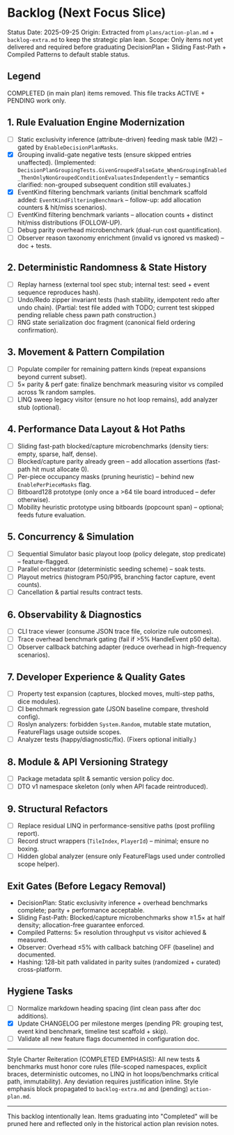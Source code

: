 # Backlog (Next Focus Slice)

Status Date: 2025-09-25
Origin: Extracted from `plans/action-plan.md` + `backlog-extra.md` to keep the strategic plan lean.
Scope: Only items not yet delivered and required before graduating DecisionPlan + Sliding Fast-Path + Compiled Patterns to default stable status.

## Legend

COMPLETED (in main plan) items removed. This file tracks ACTIVE + PENDING work only.

## 1. Rule Evaluation Engine Modernization

- [ ] Static exclusivity inference (attribute-driven) feeding mask table (M2) – gated by `EnableDecisionPlanMasks`.
- [x] Grouping invalid-gate negative tests (ensure skipped entries unaffected). (Implemented: `DecisionPlanGroupingTests.GivenGroupedFalseGate_WhenGroupingEnabled_ThenOnlyNonGroupedConditionEvaluatesIndependently` – semantics clarified: non-grouped subsequent condition still evaluates.)
- [x] EventKind filtering benchmark variants (initial benchmark scaffold added: `EventKindFilteringBenchmark` – follow-up: add allocation counters & hit/miss scenarios).
- [ ] EventKind filtering benchmark variants – allocation counts + distinct hit/miss distributions (FOLLOW-UP).
- [ ] Debug parity overhead microbenchmark (dual-run cost quantification).
- [ ] Observer reason taxonomy enrichment (invalid vs ignored vs masked) – doc + tests.

## 2. Deterministic Randomness & State History

- [ ] Replay harness (external tool spec stub; internal test: seed + event sequence reproduces hash).
- [ ] Undo/Redo zipper invariant tests (hash stability, idempotent redo after undo chain). (Partial: test file added with TODO; current test skipped pending reliable chess pawn path construction.)
- [ ] RNG state serialization doc fragment (canonical field ordering confirmation).

## 3. Movement & Pattern Compilation

- [ ] Populate compiler for remaining pattern kinds (repeat expansions beyond current subset).
- [ ] 5× parity & perf gate: finalize benchmark measuring visitor vs compiled across 1k random samples.
- [ ] LINQ sweep legacy visitor (ensure no hot loop remains), add analyzer stub (optional).

## 4. Performance Data Layout & Hot Paths

- [ ] Sliding fast-path blocked/capture microbenchmarks (density tiers: empty, sparse, half, dense).
- [ ] Blocked/capture parity already green – add allocation assertions (fast-path hit must allocate 0).
- [ ] Per-piece occupancy masks (pruning heuristic) – behind new `EnablePerPieceMasks` flag.
- [ ] Bitboard128 prototype (only once a >64 tile board introduced – defer otherwise).
- [ ] Mobility heuristic prototype using bitboards (popcount span) – optional; feeds future evaluation.

## 5. Concurrency & Simulation

- [ ] Sequential Simulator basic playout loop (policy delegate, stop predicate) – feature-flagged.
- [ ] Parallel orchestrator (deterministic seeding scheme) – soak tests.
- [ ] Playout metrics (histogram P50/P95, branching factor capture, event counts).
- [ ] Cancellation & partial results contract tests.

## 6. Observability & Diagnostics

- [ ] CLI trace viewer (consume JSON trace file, colorize rule outcomes).
- [ ] Trace overhead benchmark gating (fail if >5% HandleEvent p50 delta).
- [ ] Observer callback batching adapter (reduce overhead in high-frequency scenarios).

## 7. Developer Experience & Quality Gates

- [ ] Property test expansion (captures, blocked moves, multi-step paths, dice modules).
- [ ] CI benchmark regression gate (JSON baseline compare, threshold config).
- [ ] Roslyn analyzers: forbidden `System.Random`, mutable state mutation, FeatureFlags usage outside scopes.
- [ ] Analyzer tests (happy/diagnostic/fix). (Fixers optional initially.)

## 8. Module & API Versioning Strategy

- [ ] Package metadata split & semantic version policy doc.
- [ ] DTO v1 namespace skeleton (only when API facade reintroduced).

## 9. Structural Refactors

- [ ] Replace residual LINQ in performance-sensitive paths (post profiling report).
- [ ] Record struct wrappers (`TileIndex`, `PlayerId`) – minimal; ensure no boxing.
- [ ] Hidden global analyzer (ensure only FeatureFlags used under controlled scope helper).

## Exit Gates (Before Legacy Removal)

- DecisionPlan: Static exclusivity inference + overhead benchmarks complete; parity + performance acceptable.
- Sliding Fast-Path: Blocked/capture microbenchmarks show ≥1.5× at half density; allocation-free guarantee enforced.
- Compiled Patterns: 5× resolution throughput vs visitor achieved & measured.
- Observer: Overhead ≤5% with callback batching OFF (baseline) and documented.
- Hashing: 128-bit path validated in parity suites (randomized + curated) cross-platform.

## Hygiene Tasks

- [ ] Normalize markdown heading spacing (lint clean pass after doc additions).
- [x] Update CHANGELOG per milestone merges (pending PR: grouping test, event kind benchmark, timeline test scaffold + skip).
- [ ] Validate all new feature flags documented in configuration doc.

---
Style Charter Reiteration (COMPLETED EMPHASIS): All new tests & benchmarks must honor core rules (file-scoped namespaces, explicit braces, deterministic outcomes, no LINQ in hot loops/benchmarks critical path, immutability). Any deviation requires justification inline. Style emphasis block propagated to `backlog-extra.md` and (pending) `action-plan.md`.

---
This backlog intentionally lean. Items graduating into "Completed" will be pruned here and reflected only in the historical action plan revision notes.
